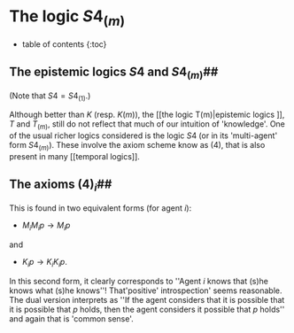 
# The logic $S4_{(m)}$
* table of contents
{:toc}

## The epistemic logics $S4$ and $S4_{(m)}$## 
(Note that $S4 = S4_{(1)}$.)

Although better than $K$ (resp. $K(m)$), the [[the logic T(m)|epistemic logics ]], $T$ and $T_{(m)}$, still do not reflect that much of our intuition of 'knowledge'. One of the usual richer logics considered is the logic $S4$ (or in its 'multi-agent' form $S4_{(m)}$).  These involve the axiom scheme know as $(4)$, that is also present in many [[temporal logics]].

## The axioms $(4)_i$## 
This is found in two equivalent forms (for agent $i$):

* $M_i M_i p\to M_i p$

and 

* $K_i p\to K_i K_i p$.

In this second form, it clearly corresponds to ''Agent $i$ knows that (s)he knows what (s)he knows''! That'positive' introspection' seems reasonable.  The dual version interprets as ''If the agent considers that it is possible that it is possible that $p$ holds, then the agent considers it possible that $p$ holds'' and again that is 'common sense'.